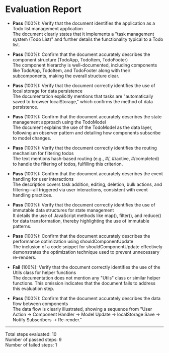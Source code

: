# Evaluation Report

- **Pass** (100%): Verify that the document identifies the application as a Todo list management application  
  The document clearly states that it implements a "task management system (Todo List)" and further details the functionality typical to a Todo list.

- **Pass** (100%): Confirm that the document accurately describes the component structure (TodoApp, TodoItem, TodoFooter)  
  The component hierarchy is well-documented, including components like TodoApp, TodoItem, and TodoFooter along with their subcomponents, making the overall structure clear.

- **Pass** (100%): Verify that the document correctly identifies the use of local storage for data persistence  
  The documentation explicitly mentions that tasks are "automatically saved to browser localStorage," which confirms the method of data persistence.

- **Pass** (100%): Confirm that the document accurately describes the state management approach using the TodoModel  
  The document explains the use of the TodoModel as the data layer, following an observer pattern and detailing how components subscribe to model changes.

- **Pass** (100%): Verify that the document correctly identifies the routing mechanism for filtering todos  
  The text mentions hash-based routing (e.g., #/, #/active, #/completed) to handle the filtering of todos, fulfilling this criterion.

- **Pass** (100%): Confirm that the document accurately describes the event handling for user interactions  
  The description covers task addition, editing, deletion, bulk actions, and filtering—all triggered via user interactions, consistent with event handling practices.

- **Pass** (100%): Verify that the document correctly identifies the use of immutable data structures for state management  
  It details the use of JavaScript methods like map(), filter(), and reduce() for data transformation, thereby highlighting the use of immutable patterns.

- **Pass** (100%): Confirm that the document accurately describes the performance optimization using shouldComponentUpdate  
  The inclusion of a code snippet for shouldComponentUpdate effectively demonstrates the optimization technique used to prevent unnecessary re-renders.

- **Fail** (100%): Verify that the document correctly identifies the use of the Utils class for helper functions  
  The documentation does not mention any "Utils" class or similar helper functions. This omission indicates that the document fails to address this evaluation step.

- **Pass** (100%): Confirm that the document accurately describes the data flow between components  
  The data flow is clearly illustrated, showing a sequence from "User Action → Component Handler → Model Update → localStorage Save → Notify Subscribers → Re-render."

---

Total steps evaluated: 10  
Number of passed steps: 9  
Number of failed steps: 1